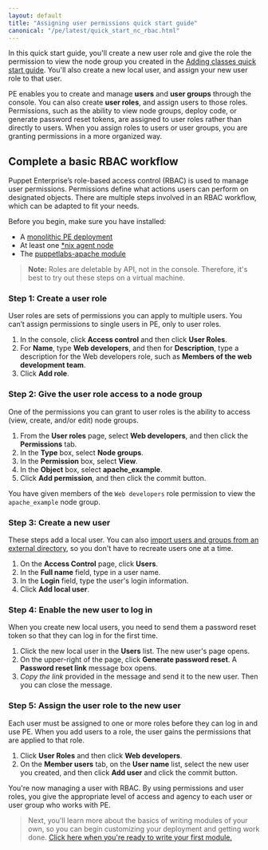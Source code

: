 ```yaml
---
layout: default
title: "Assigning user permissions quick start guide"
canonical: "/pe/latest/quick_start_nc_rbac.html"
---
```

<!--Overview-->
In this quick start guide, you'll create a new user role and give the role the permission to view the node group you created in the [Adding classes quick start guide](./quick_start_adding_class_nix.html). You'll also create a new local user, and assign your new user role to that user.

PE enables you to create and manage **users** and **user groups** through the console. You can also create **user roles**, and assign users to those roles. Permissions, such as the ability to view node groups, deploy code, or generate password reset tokens, are assigned to user roles rather than directly to users. When you assign roles to users or user groups, you are granting permissions in a more organized way.

<!--Multitask-->
## Complete a basic RBAC workflow  

Puppet Enterprise’s role-based access control (RBAC) is used to manage user permissions. Permissions define what actions users can perform on designated objects. There are multiple steps involved in an RBAC workflow, which can be adapted to fit your needs. 

Before you begin, make sure you have installed: 
* A [monolithic PE deployment](./quick_start_install_mono.html)
* At least one [*nix agent node](./quick_start_install_agents_nix.html)
* The [puppetlabs-apache module](./quick_start_module_install_nix.html) 

> **Note:** Roles are deletable by API, not in the console. Therefore, it's best to try out these steps on a virtual machine.

### Step 1: Create a user role

User roles are sets of permissions you can apply to multiple users. You can’t assign permissions to single users in PE, only to user roles.

1. In the console, click **Access control** and then click **User Roles**.
2. For **Name**, type __Web developers__, and then for **Description**, type a description for the Web developers role, such as __Members of the web development team__.
3. Click **Add role**.

### Step 2: Give the user role access to a node group

One of the permissions you can grant to user roles is the ability to access (view, create, and/or edit) node groups. 

1. From the **User roles** page, select **Web developers**, and then click the **Permissions** tab.
2. In the **Type** box, select **Node groups**.
3. In the **Permission** box, select **View**.
4. In the **Object** box, select **apache_example**.
5. Click **Add permission**, and then click the commit button.

You have given members of the `Web developers` role permission to view the `apache_example` node group.

### Step 3: Create a new user

These steps add a local user. You can also [import users and groups from an external directory](./rbac_ldap.html), so you don't have to recreate users one at a time.

1. On the **Access Control** page, click **Users**.
2. In the **Full name** field, type in a user name.
3. In the **Login** field, type the user's login information.
4. Click **Add local user**.

### Step 4: Enable the new user to log in

When you create new local users, you need to send them a password reset token so that they can log in for the first time.

1. Click the new local user in the **Users** list.
The new user's page opens.
2. On the upper-right of the page, click **Generate password reset**. A **Password reset link** message box opens.
3. *Copy the link* provided in the message and send it to the new user. Then you can close the message.

### Step 5: Assign the user role to the new user

Each user must be assigned to one or more roles before they can log in and use PE. When you add users to a role, the user gains the permissions that are applied to that role. 

1. Click **User Roles** and then click **Web developers**.
2. On the **Member users** tab, on the **User name** list, select the new user you created, and then click **Add user** and click the commit button.

You're now managing a user with RBAC. By using permissions and user roles, you give the appropriate level of access and agency to each user or user group who works with PE. 

> Next, you'll learn more about the basics of writing modules of your own, so you can begin customizing your deployment and getting work done. [Click here when you're ready to write your first module.](./quick_writing_nix.html)




